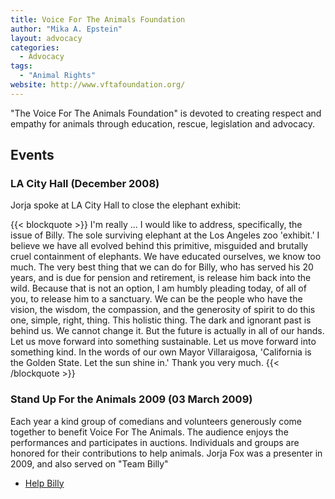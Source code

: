 ```yaml
---
title: Voice For The Animals Foundation
author: "Mika A. Epstein"
layout: advocacy
categories:
  - Advocacy
tags:
  - "Animal Rights"
website: http://www.vftafoundation.org/
---
```


"The Voice For The Animals Foundation" is devoted to creating respect and empathy for animals through education, rescue, legislation and advocacy.

## Events

### LA City Hall (December 2008)

Jorja spoke at LA City Hall to close the elephant exhibit:

{{< blockquote >}}
I'm really ... I would like to address, specifically, the issue of Billy. The sole surviving elephant at the Los Angeles zoo 'exhibit.' I believe we have all evolved behind this primitive, misguided and brutally cruel containment of elephants. We have educated ourselves, we know too much. The very best thing that we can do for Billy, who has served his 20 years, and is due for pension and retirement, is release him back into the wild. Because that is not an option, I am humbly pleading today, of all of you, to release him to a sanctuary. We can be the people who have the vision, the wisdom, the compassion, and the generosity of spirit to do this one, simple, right, thing. This holistic thing. The dark and ignorant past is behind us. We cannot change it. But the future is actually in all of our hands. Let us move forward into something sustainable. Let us move forward into something kind. In the words of our own Mayor Villaraigosa, 'California is the Golden State. Let the sun shine in.' Thank you very much.
{{< /blockquote >}}

### Stand Up For the Animals 2009 (03 March 2009)

Each year a kind group of comedians and volunteers generously come together to benefit Voice For The Animals. The audience enjoys the performances and participates in auctions. Individuals and groups are honored for their contributions to help animals. Jorja Fox was a presenter in 2009, and also served on "Team Billy"

* [Help Billy](https://www.helpbilly.org)
